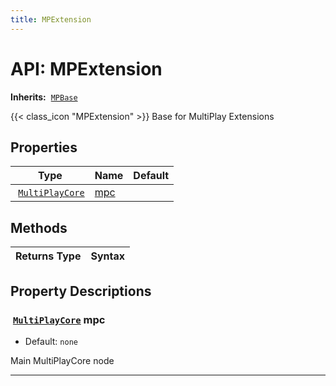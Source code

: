 ```yaml
---
title: MPExtension
---
```

    
# API: MPExtension

**Inherits:** <img src="/icons/MPBase.svg" class="class-icon" alt=""> [`MPBase`](/docs/api/MPBase)

{{< class_icon "MPExtension" >}} Base for MultiPlay Extensions



## Properties

| Type | Name | Default |
|---|---|---|
|<img src="/icons/MultiPlayCore.svg" class="class-icon" alt=""> [`MultiPlayCore`](/docs/api/MultiPlayCore)|[mpc](/docs/api/MPExtension#mpc)||


## Methods

| Returns Type | Syntax |
|---|---|






## Property Descriptions

<h3 class="property-title" id="mpc"> <img src="/icons/MultiPlayCore.svg" class="class-icon" alt=""> <a href="/docs/api/MultiPlayCore"><code>MultiPlayCore</code></a> mpc </h3>

- Default: `none`



Main MultiPlayCore node

---









